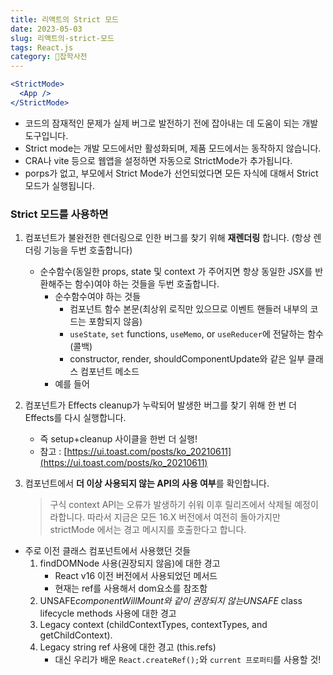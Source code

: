 ```yaml
---
title: 리액트의 Strict 모드
date: 2023-05-03
slug: 리액트의-strict-모드
tags: React.js
category: 🙏잡학사전
---
```


```jsx
<StrictMode>
  <App />
</StrictMode>
```

- 코드의 잠재적인 문제가 실제 버그로 발전하기 전에 잡아내는 데 도움이 되는 개발 도구입니다.
- Strict mode는 개발 모드에서만 활성화되며, 제품 모드에서는 동작하지 않습니다.
- CRA나 vite 등으로 웹앱을 설정하면 자동으로 StrictMode가 추가됩니다.
- porps가 없고, 부모에서 Strict Mode가 선언되었다면 모든 자식에 대해서 Strict 모드가 실행됩니다.

### Strict 모드를 사용하면

1. 컴포넌트가 불완전한 렌더링으로 인한 버그를 찾기 위해 **재렌더링** 합니다. (항상 렌더링 기능을 두번 호출합니다)
   - 순수함수(동일한 props, state 및 context 가 주어지면 항상 동일한 JSX를 반환해주는 함수)여야 하는 것들을 두번 호출합니다.
     - 순수함수여야 하는 것들
       - 컴포넌트 함수 본문(최상위 로직만 있으므로 이벤트 핸들러 내부의 코드는 포함되지 않음)
       - `useState`, `set` functions, `useMemo`, or `useReducer`에 전달하는 함수(콜백)
       - constructor, render, shouldComponentUpdate와 같은 일부 클래스 컴포넌트 메소드
     - 예를 들어
2. 컴포넌트가 Effects cleanup가 누락되어 발생한 버그를 찾기 위해 한 번 더 Effects를 다시 실행합니다.
   - 즉 setup+cleanup 사이클을 한번 더 실행!
   - 참고 : [https://ui.toast.com/posts/ko_20210611](https://ui.toast.com/posts/ko_20210611)
3. 컴포넌트에서 **더 이상 사용되지 않는 API의 사용 여부**를 확인합니다.

   > 구식 context API는 오류가 발생하기 쉬워 이후 릴리즈에서 삭제될 예정이라합니다. 따라서 지금은 모든 16.X 버전에서 여전히 돌아가지만 strictMode 에서는 경고 메시지를 호출한다고 합니다.

- 주로 이전 클래스 컴포넌트에서 사용했던 것들
  1. findDOMNode 사용(권장되지 않음)에 대한 경고
     - React v16 이전 버전에서 사용되었던 메서드
     - 현재는 ref를 사용해서 dom요소를 참조함
  2. UNSAFE*componentWillMount와 같이 권장되지 않는UNSAFE* class lifecycle methods 사용에 대한 경고
  3. Legacy context (childContextTypes, contextTypes, and getChildContext).
  4. Legacy string ref 사용에 대한 경고 (this.refs)
     - 대신 우리가 배운 `React.createRef();`와 `current 프로퍼티`를 사용할 것!
